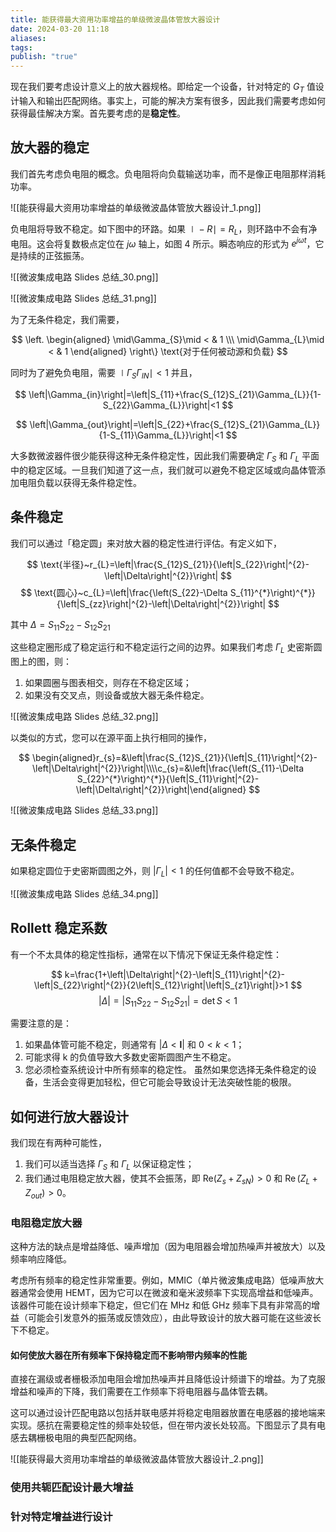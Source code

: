 ```yaml
---
title: 能获得最大资用功率增益的单级微波晶体管放大器设计
date: 2024-03-20 11:18
aliases: 
tags: 
publish: "true"
---
```

现在我们要考虑设计意义上的放大器规格。即给定一个设备，针对特定的 $G_{T}$ 值设计输入和输出匹配网络。事实上，可能的解决方案有很多，因此我们需要考虑如何获得最佳解决方案。首先要考虑的是**稳定性**。

## 放大器的稳定

我们首先考虑负电阻的概念。负电阻将向负载输送功率，而不是像正电阻那样消耗功率。

![[能获得最大资用功率增益的单级微波晶体管放大器设计_1.png]]

负电阻将导致不稳定。如下图中的环路。如果 $\mid -R\mid=R_{L}$，则环路中不会有净电阻。这会将复数极点定位在 $j\omega$ 轴上，如图 4 所示。瞬态响应的形式为 $e^{j\omega t}$，它是持续的正弦振荡。

![[微波集成电路 Slides 总结_30.png]]

![[微波集成电路 Slides 总结_31.png]]

为了无条件稳定，我们需要，

$$
\left.
\begin{aligned}
\mid\Gamma_{S}\mid < & 1 \\\
\mid\Gamma_{L}\mid < & 1
\end{aligned}
\right\}
\text{对于任何被动源和负载}
$$

同时为了避免负电阻，需要 $\mid\Gamma_{S}\Gamma_{IN}\mid<1$ 并且，

$$
\left|\Gamma_{in}\right|=\left|S_{11}+\frac{S_{12}S_{21}\Gamma_{L}}{1-S_{22}\Gamma_{L}}\right|<1
$$

$$
\left|\Gamma_{out}\right|=\left|S_{22}+\frac{S_{12}S_{21}\Gamma_{L}}{1-S_{11}\Gamma_{L}}\right|<1
$$

大多数微波器件很少能获得这种无条件稳定性，因此我们需要确定 $\Gamma_{S}$ 和 $\Gamma_{L}$ 平面中的稳定区域。一旦我们知道了这一点，我们就可以避免不稳定区域或向晶体管添加电阻负载以获得无条件稳定性。

## 条件稳定

我们可以通过「稳定圆」来对放大器的稳定性进行评估。有定义如下，

$$
\text{半径}~r_{L}=\left|\frac{S_{12}S_{21}}{\left|S_{22}\right|^{2}-\left|\Delta\right|^{2}}\right|
$$
$$
\text{圆心}~c_{L}=\left|\frac{\left(S_{22}-\Delta S_{11}^{*}\right)^{*}}{\left|S_{zz}\right|^{2}-\left|\Delta\right|^{2}}\right|
$$

其中 $\Delta=S_{11}S_{22}-S_{12}S_{21}$

这些稳定圈形成了稳定运行和不稳定运行之间的边界。如果我们考虑 $\Gamma_{L}$ 史密斯圆图上的图，则：
1. 如果圆圈与图表相交，则存在不稳定区域；
2. 如果没有交叉点，则设备或放大器无条件稳定。

![[微波集成电路 Slides 总结_32.png]]

以类似的方式，您可以在源平面上执行相同的操作，

$$
\begin{aligned}r_{s}=&\left|\frac{S_{12}S_{21}}{\left|S_{11}\right|^{2}-\left|\Delta\right|^{2}}\right|\\\\c_{s}=&\left|\frac{\left(S_{11}-\Delta S_{22}^{*}\right)^{*}}{\left|S_{11}\right|^{2}-\left|\Delta\right|^{2}}\right|\end{aligned}
$$

![[微波集成电路 Slides 总结_33.png]]

## 无条件稳定

如果稳定圆位于史密斯圆图之外，则 $\left|\Gamma_{L}\right|<1$ 的任何值都不会导致不稳定。

![[微波集成电路 Slides 总结_34.png]]

## Rollett 稳定系数

有一个不太具体的稳定性指标，通常在以下情况下保证无条件稳定性：

$$
k=\frac{1+\left|\Delta\right|^{2}-\left|S_{11}\right|^{2}-\left|S_{22}\right|^{2}}{2\left|S_{12}\right|\left|S_{z1}\right|}>1
$$
$$
\left|\Delta\right|=\left|S_{11}S_{22}-S_{12}S_{21}\right|=\det S<1
$$

需要注意的是：
1. 如果晶体管可能不稳定，则通常有 $\left|\Delta<\mathbf{l}\right|$ 和  $0<k<1$； 
2. 可能求得 k 的负值导致大多数史密斯圆图产生不稳定。
3. 您必须检查系统设计中所有频率的稳定性。
虽然如果您选择无条件稳定的设备，生活会变得更加轻松，但它可能会导致设计无法突破性能的极限。
## 如何进行放大器设计

我们现在有两种可能性，
1. 我们可以适当选择 $\Gamma_{S}$ 和 $\Gamma_{L}$ 以保证稳定性；
2. 我们通过电阻稳定放大器，使其不会振荡，即 $\mathrm{Re}(Z_{s}+Z_{sN})>0$ 和 $\operatorname{Re}(Z_L+Z_{out})>0$。

### 电阻稳定放大器

这种方法的缺点是增益降低、噪声增加（因为电阻器会增加热噪声并被放大）以及频率响应降低。

考虑所有频率的稳定性非常重要。例如，MMIC（单片微波集成电路）低噪声放大器通常会使用 HEMT，因为它可以在微波和毫米波频率下实现高增益和低噪声。该器件可能在设计频率下稳定，但它们在 MHz 和低 GHz 频率下具有非常高的增益（可能会引发意外的振荡或反馈效应），由此导致设计的放大器可能在这些波长下不稳定。

#### 如何使放大器在所有频率下保持稳定而不影响带内频率的性能

直接在漏级或者栅极添加电阻会增加热噪声并且降低设计频谱下的增益。为了克服增益和噪声的下降，我们需要在工作频率下将电阻器与晶体管去耦。

这可以通过设计匹配电路以包括并联电感并将稳定电阻器放置在电感器的接地端来实现。感抗在需要稳定性的频率处较低，但在带内波长处较高。下图显示了具有电感去耦栅极电阻的典型匹配网络。

![[能获得最大资用功率增益的单级微波晶体管放大器设计_2.png]]

### 使用共轭匹配设计最大增益


### 针对特定增益进行设计




